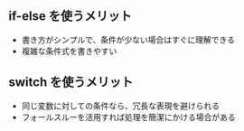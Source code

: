 ## if-else を使うメリット
* 書き方がシンプルで、条件が少ない場合はすぐに理解できる
* 複雑な条件式を書きやすい

## switch を使うメリット
* 同じ変数に対しての条件なら、冗長な表現を避けられる
* フォールスルーを活用すれば処理を簡潔にかける場合がある